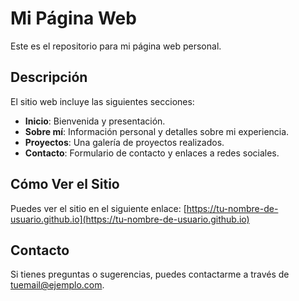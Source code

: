 # Mi Página Web

Este es el repositorio para mi página web personal. 
## Descripción

El sitio web incluye las siguientes secciones:
- **Inicio**: Bienvenida y presentación.
- **Sobre mí**: Información personal y detalles sobre mi experiencia.
- **Proyectos**: Una galería de proyectos realizados.
- **Contacto**: Formulario de contacto y enlaces a redes sociales.


## Cómo Ver el Sitio

Puedes ver el sitio en el siguiente enlace: [https://tu-nombre-de-usuario.github.io](https://tu-nombre-de-usuario.github.io)

## Contacto

Si tienes preguntas o sugerencias, puedes contactarme a través de [tuemail@ejemplo.com](mailto:tuemail@ejemplo.com).

